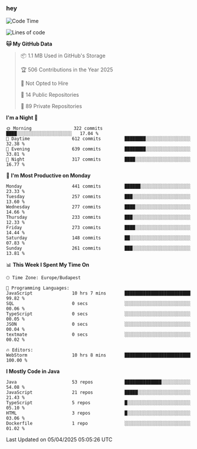### hey

<!--START_SECTION:waka-->
![Code Time](http://img.shields.io/badge/Code%20Time-1%2C156%20hrs%2013%20mins-blue)

![Lines of code](https://img.shields.io/badge/From%20Hello%20World%20I%27ve%20Written-2.6%20million%20lines%20of%20code-blue)

**🐱 My GitHub Data** 

> 📦 1.1 MB Used in GitHub's Storage 
 > 
> 🏆 506 Contributions in the Year 2025
 > 
> 🚫 Not Opted to Hire
 > 
> 📜 14 Public Repositories 
 > 
> 🔑 89 Private Repositories 
 > 
**I'm a Night 🦉** 

```text
🌞 Morning                322 commits         ████░░░░░░░░░░░░░░░░░░░░░   17.04 % 
🌆 Daytime                612 commits         ████████░░░░░░░░░░░░░░░░░   32.38 % 
🌃 Evening                639 commits         ████████░░░░░░░░░░░░░░░░░   33.81 % 
🌙 Night                  317 commits         ████░░░░░░░░░░░░░░░░░░░░░   16.77 % 
```
📅 **I'm Most Productive on Monday** 

```text
Monday                   441 commits         ██████░░░░░░░░░░░░░░░░░░░   23.33 % 
Tuesday                  257 commits         ███░░░░░░░░░░░░░░░░░░░░░░   13.60 % 
Wednesday                277 commits         ████░░░░░░░░░░░░░░░░░░░░░   14.66 % 
Thursday                 233 commits         ███░░░░░░░░░░░░░░░░░░░░░░   12.33 % 
Friday                   273 commits         ████░░░░░░░░░░░░░░░░░░░░░   14.44 % 
Saturday                 148 commits         ██░░░░░░░░░░░░░░░░░░░░░░░   07.83 % 
Sunday                   261 commits         ███░░░░░░░░░░░░░░░░░░░░░░   13.81 % 
```


📊 **This Week I Spent My Time On** 

```text
🕑︎ Time Zone: Europe/Budapest

💬 Programming Languages: 
JavaScript               10 hrs 7 mins       █████████████████████████   99.82 % 
SQL                      0 secs              ░░░░░░░░░░░░░░░░░░░░░░░░░   00.06 % 
TypeScript               0 secs              ░░░░░░░░░░░░░░░░░░░░░░░░░   00.05 % 
JSON                     0 secs              ░░░░░░░░░░░░░░░░░░░░░░░░░   00.04 % 
textmate                 0 secs              ░░░░░░░░░░░░░░░░░░░░░░░░░   00.02 % 

🔥 Editors: 
WebStorm                 10 hrs 8 mins       █████████████████████████   100.00 % 
```

**I Mostly Code in Java** 

```text
Java                     53 repos            ██████████████░░░░░░░░░░░   54.08 % 
JavaScript               21 repos            █████░░░░░░░░░░░░░░░░░░░░   21.43 % 
TypeScript               5 repos             █░░░░░░░░░░░░░░░░░░░░░░░░   05.10 % 
HTML                     3 repos             █░░░░░░░░░░░░░░░░░░░░░░░░   03.06 % 
Dockerfile               1 repo              ░░░░░░░░░░░░░░░░░░░░░░░░░   01.02 % 
```




 Last Updated on 05/04/2025 05:05:26 UTC
<!--END_SECTION:waka-->
